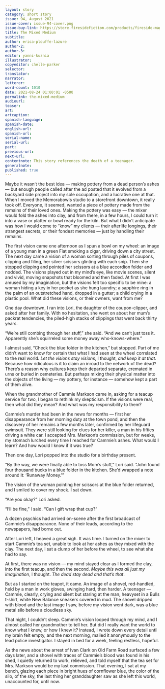 ```yaml
---
layout: story
category: short story
issue: 94, August 2021
issue-cover: issue-94-cover.png
issue-buy-link: https://store.firesidefiction.com/products/fireside-magazine-issue-94-august-2021
title: The Mixed Medium
subtitle:
author: erica-plouffe-lazure
author-2:
author-3:
editor: yanni-kuznia
illustrator:
copyeditor: chelle-parker
selector:
translator:
narrator:
letterer:
word-count: 1010
date: 2021-08-24 01:00:01 -0500
permalink: the-mixed-medium
audiourl:
teaser:
art:
artcaption:
spanish-language:
spanish-date:
english-url:
spanish-url:
serial-name:
serial-url:
part:
previous-url:
next-url:
contentnote: This story references the death of a teenager.
generalnote:
published: true
---
```


Maybe it wasn’t the best idea — making pottery from a dead person’s ashes — but enough people called after the ad posted that it evolved from a backyard side project into my sole occupation, and a lucrative one at that. When I moved the Memorabowls studio to a storefront downtown, it really took off. Everyone, it seemed, wanted a piece of pottery made from the remains of their loved ones. Making the pottery was easy — the mixer would fold the ashes into clay, and from there, in a few hours, I could turn it into a vase or platter or bowl ready for the kiln. But what I didn’t anticipate was how I would come to “know” my clients —  their afterlife longings, their strangest secrets, or their fondest memories — just by handling their remains.

The first vision came one afternoon as I spun a bowl on my wheel: an image of a young man in a green Fiat smoking a cigar, driving down a city street. The next day came a vision of a woman sorting through piles of coupons, clipping and filing, her silver scissors glinting with each snip. Then she stopped clipping and pointed her scissors at a blue accordion folder and nodded. The visions played out in my mind’s eye, like movie scenes, silent and vivid, moving snapshots that bloomed and then faded. At first I was amused by my imagination, but the visions felt too specific to be mine: a woman hiding a key in her pocket as she hung laundry; a sapphire ring in the palm of an outstretched hand, dropped in a gutter; a child crying in a plastic pool. What did these visions, or their owners, want from me?

One day downtown, I ran into Lori, the daughter of the coupon-clipper, and asked after her family. With no hesitation, she went on about her mum’s packrat tendencies, the piled-high stacks of clippings that went back thirty years.

“We’re still combing through her stuff,” she said. “And we can’t just toss it. Apparently she’s squirreled some money away who-knows-where.”

I almost said, “Check the blue folder in the kitchen,” but stopped. Part of me didn’t want to know for certain that what I had seen at the wheel correlated to the real world. _Let the visions stay visions_, I thought, _and keep it at that_. Because how ridiculous is it to claim an inroad to the network of the dead? There’s a reason why cultures keep their departed separate, cremated in urns or buried in cemeteries. But perhaps mixing their physical matter into the objects of the living — my pottery, for instance — somehow kept a part of them alive.

When the grandmother of Cammie Markson came in, asking for a teacup service for two, I began to rethink my skepticism. If the visions were real, then what did they mean? And what was my responsibility to them?

Cammie’s murder had been in the news for months — first her disappearance from her morning duty at the town pond, and then the discovery of her remains a few months later, confirmed by her lifeguard swimsuit. They were still looking for clues for her killer, a man in his fifties driving a white car. I accepted Mrs. Markson’s commission, but for weeks, my stomach lurched every time I reached for Cammie’s ashes. What would I learn? And how would I know if it was true?

Then one day, Lori popped into the studio for a birthday present.

“By the way, we were finally able to toss Mom’s stuff,” Lori said. “John found four thousand bucks in a blue folder in the kitchen. She’d wrapped a note around it: ‘Runaway Money.’”

The vision of the woman pointing her scissors at the blue folder returned, and I smiled to cover my shock. I sat down.

“Are you okay?” Lori asked.

“I’ll be fine,” I said. “Can I gift wrap that cup?”

A dozen psychics had arrived on-scene after the first broadcast of Cammie’s disappearance. None of their leads, according to the newspapers, had borne out.

After Lori left, I heaved a great sigh. It was time. I turned on the mixer to start Cammie’s tea set, unable to look at her ashes as they mixed with the clay. The next day, I sat a clump of her before the wheel, to see what she had to say.

At first, there was no vision — my mind stayed clear as I formed the clay, into the first teacup, and then the second. _Maybe this was all just my imagination,_ I thought. _The dead stay dead and that’s that_.

But as I started on the teapot, it came. An image of a shovel, red-handled, held by a man in work gloves, swinging hard, then harder. A teenager — Cammie, clearly, crying and silent but staring at the man, heavyset in a Bulls t-shirt, white New Balance sneakers covered in mud. The shovel dripped with blood and the last image I saw, before my vision went dark, was a blue metal silo before a cloudless sky.

That night, I couldn’t sleep. Cammie’s vision looped through my mind, and I almost called her grandmother to tell her. But did I really want the world to know what I knew, or how I knew it? Instead, I wrote down every detail until my brain felt empty, and the next morning, mailed it anonymously to the lead police investigator. I stayed in bed for a week, feeling restless, hopeful.

As the news about the arrest of Ivan Clark on Old Farm Road surfaced a few days later, and a shovel with traces of Cammie’s blood was found in his shed, I quietly returned to work, relieved, and told myself that the tea set for Mrs. Markson would be my last commission. That evening, I sat at my bench, glazing each piece in bright hues of cornflower blue, the color of the silo, of the sky, the last thing her granddaughter saw as she left this world, unaccounted for, until now.
